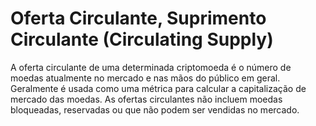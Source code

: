 # Oferta Circulante, Suprimento Circulante (Circulating Supply)

A oferta circulante de uma determinada criptomoeda é o número de moedas atualmente no mercado e nas mãos do público em geral. Geralmente é usada como uma métrica para calcular a capitalização de mercado das moedas. As ofertas circulantes não incluem moedas bloqueadas, reservadas ou que não podem ser vendidas no mercado.
